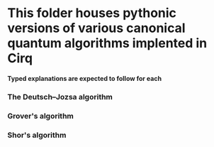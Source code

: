 # This folder houses pythonic versions of various canonical quantum algorithms implented in Cirq

#### Typed explanations are expected to follow for each

### The Deutsch–Jozsa algorithm

### Grover's algorithm

### Shor's algorithm
